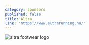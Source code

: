 ```yaml
---
category: sponsors
published: false
title: Altra
link: 'https://www.altrarunning.no/'
---
```

![altra footwear logo]({{site.baseurl}}/media/altra.jpg)
